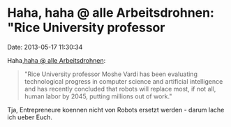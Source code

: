 Haha, haha @ alle Arbeitsdrohnen: \"Rice University professor
=============================================================

Date: 2013-05-17 11:30:34

Haha,[haha @ alle
Arbeitsdrohnen](http://singularityhub.com/2013/05/15/moshe-vardi-robots-could-put-humans-out-of-work-by-2045/):

> \"Rice University professor Moshe Vardi has been evaluating
> technological progress in computer science and artificial intelligence
> and has recently concluded that robots will replace most, if not all,
> human labor by 2045, putting millions out of work.\"

Tja, Entrepreneure koennen nicht von Robots ersetzt werden - darum lache
ich ueber Euch.
